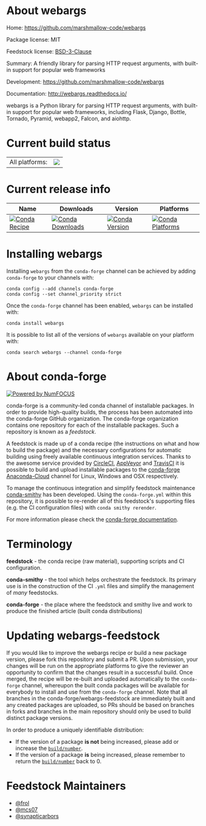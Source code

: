 About webargs
=============

Home: https://github.com/marshmallow-code/webargs

Package license: MIT

Feedstock license: [BSD-3-Clause](https://github.com/conda-forge/webargs-feedstock/blob/master/LICENSE.txt)

Summary: A friendly library for parsing HTTP request arguments, with built-in support for popular web frameworks

Development: https://github.com/marshmallow-code/webargs

Documentation: http://webargs.readthedocs.io/

webargs is a Python library for parsing HTTP request arguments, with
built-in support for popular web frameworks, including Flask, Django,
Bottle, Tornado, Pyramid, webapp2, Falcon, and aiohttp.


Current build status
====================


<table><tr><td>All platforms:</td>
    <td>
      <a href="https://dev.azure.com/conda-forge/feedstock-builds/_build/latest?definitionId=4768&branchName=master">
        <img src="https://dev.azure.com/conda-forge/feedstock-builds/_apis/build/status/webargs-feedstock?branchName=master">
      </a>
    </td>
  </tr>
</table>

Current release info
====================

| Name | Downloads | Version | Platforms |
| --- | --- | --- | --- |
| [![Conda Recipe](https://img.shields.io/badge/recipe-webargs-green.svg)](https://anaconda.org/conda-forge/webargs) | [![Conda Downloads](https://img.shields.io/conda/dn/conda-forge/webargs.svg)](https://anaconda.org/conda-forge/webargs) | [![Conda Version](https://img.shields.io/conda/vn/conda-forge/webargs.svg)](https://anaconda.org/conda-forge/webargs) | [![Conda Platforms](https://img.shields.io/conda/pn/conda-forge/webargs.svg)](https://anaconda.org/conda-forge/webargs) |

Installing webargs
==================

Installing `webargs` from the `conda-forge` channel can be achieved by adding `conda-forge` to your channels with:

```
conda config --add channels conda-forge
conda config --set channel_priority strict
```

Once the `conda-forge` channel has been enabled, `webargs` can be installed with:

```
conda install webargs
```

It is possible to list all of the versions of `webargs` available on your platform with:

```
conda search webargs --channel conda-forge
```


About conda-forge
=================

[![Powered by NumFOCUS](https://img.shields.io/badge/powered%20by-NumFOCUS-orange.svg?style=flat&colorA=E1523D&colorB=007D8A)](http://numfocus.org)

conda-forge is a community-led conda channel of installable packages.
In order to provide high-quality builds, the process has been automated into the
conda-forge GitHub organization. The conda-forge organization contains one repository
for each of the installable packages. Such a repository is known as a *feedstock*.

A feedstock is made up of a conda recipe (the instructions on what and how to build
the package) and the necessary configurations for automatic building using freely
available continuous integration services. Thanks to the awesome service provided by
[CircleCI](https://circleci.com/), [AppVeyor](https://www.appveyor.com/)
and [TravisCI](https://travis-ci.com/) it is possible to build and upload installable
packages to the [conda-forge](https://anaconda.org/conda-forge)
[Anaconda-Cloud](https://anaconda.org/) channel for Linux, Windows and OSX respectively.

To manage the continuous integration and simplify feedstock maintenance
[conda-smithy](https://github.com/conda-forge/conda-smithy) has been developed.
Using the ``conda-forge.yml`` within this repository, it is possible to re-render all of
this feedstock's supporting files (e.g. the CI configuration files) with ``conda smithy rerender``.

For more information please check the [conda-forge documentation](https://conda-forge.org/docs/).

Terminology
===========

**feedstock** - the conda recipe (raw material), supporting scripts and CI configuration.

**conda-smithy** - the tool which helps orchestrate the feedstock.
                   Its primary use is in the construction of the CI ``.yml`` files
                   and simplify the management of *many* feedstocks.

**conda-forge** - the place where the feedstock and smithy live and work to
                  produce the finished article (built conda distributions)


Updating webargs-feedstock
==========================

If you would like to improve the webargs recipe or build a new
package version, please fork this repository and submit a PR. Upon submission,
your changes will be run on the appropriate platforms to give the reviewer an
opportunity to confirm that the changes result in a successful build. Once
merged, the recipe will be re-built and uploaded automatically to the
`conda-forge` channel, whereupon the built conda packages will be available for
everybody to install and use from the `conda-forge` channel.
Note that all branches in the conda-forge/webargs-feedstock are
immediately built and any created packages are uploaded, so PRs should be based
on branches in forks and branches in the main repository should only be used to
build distinct package versions.

In order to produce a uniquely identifiable distribution:
 * If the version of a package **is not** being increased, please add or increase
   the [``build/number``](https://docs.conda.io/projects/conda-build/en/latest/resources/define-metadata.html#build-number-and-string).
 * If the version of a package **is** being increased, please remember to return
   the [``build/number``](https://docs.conda.io/projects/conda-build/en/latest/resources/define-metadata.html#build-number-and-string)
   back to 0.

Feedstock Maintainers
=====================

* [@frol](https://github.com/frol/)
* [@mcs07](https://github.com/mcs07/)
* [@synapticarbors](https://github.com/synapticarbors/)

